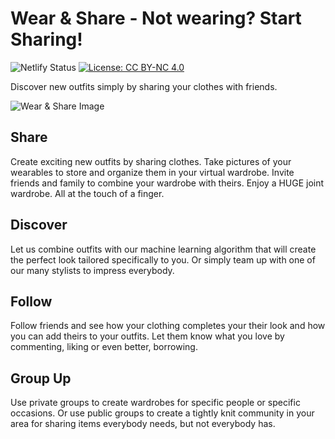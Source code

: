 # Wear & Share - Not wearing? Start Sharing!

![Netlify Status](https://api.netlify.com/api/v1/badges/f4f683f4-6fef-40a9-affc-e6f27e13dfae/deploy-status)
[![License: CC BY-NC 4.0](https://img.shields.io/badge/License-CC%20BY--NC%204.0-lightgrey.svg)](https://creativecommons.org/licenses/by-nc/4.0/)

Discover new outfits simply by sharing your clothes with friends.

![Wear & Share Image](https://wearandshare.netlify.app/img/bg/OGimage.png)

## Share

Create exciting new outfits by sharing clothes. Take pictures of your wearables to store and organize them in your virtual wardrobe. Invite friends and family to combine your wardrobe with theirs. Enjoy a HUGE joint wardrobe. All at the touch of a finger.

## Discover

Let us combine outfits with our machine learning algorithm that will create the perfect look tailored specifically to you. Or simply team up with one of our many stylists to impress everybody.

## Follow

Follow friends and see how your clothing completes your their look and how you can add theirs to your outfits. Let them know what you love by commenting, liking or even better, borrowing.

## Group Up

Use private groups to create wardrobes for specific people or specific occasions. Or use public groups to create a tightly knit community in your area for sharing items everybody needs, but not everybody has.

